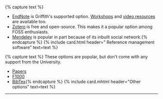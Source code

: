 {% capture text %}
 - [EndNote](https://www.griffith.edu.au/library/study/referencing) is Griffith's supported option. [Workshops](https://www.griffith.edu.au/research/research-services/researcher-education-development/workshop-calendar) and [video resources](vimeo.com/user/82369617/folder/1569944) are available too.
 - [Zotero](https://www.zotero.org) is free and open-source. This makes it a popular option among FOSS enthusiasts.
 - [Mendeley](https://www.mendeley.com) is popular in part because of its inbuilt social network.{% endcapture %}
{% include card.html header="<i class='fas fa-paperclip'></i> Reference management software" text=text %}

{% capture text %}
These options are popular, but don't come with any support from the University. 

 - [Papers](https://www.papersapp.com)
 - [F1000](https://f1000workspace.com/?lg)
 - [BibTex](https://www.bibtex.org){% endcapture %}
{% include card.mhtml header="Other options" text=text %}
___

